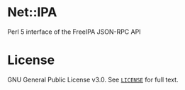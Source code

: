 # Net::IPA

Perl 5 interface of the FreeIPA JSON-RPC API

# License

GNU General Public License v3.0. See [`LICENSE`](./LICENSE.md) for full text.
